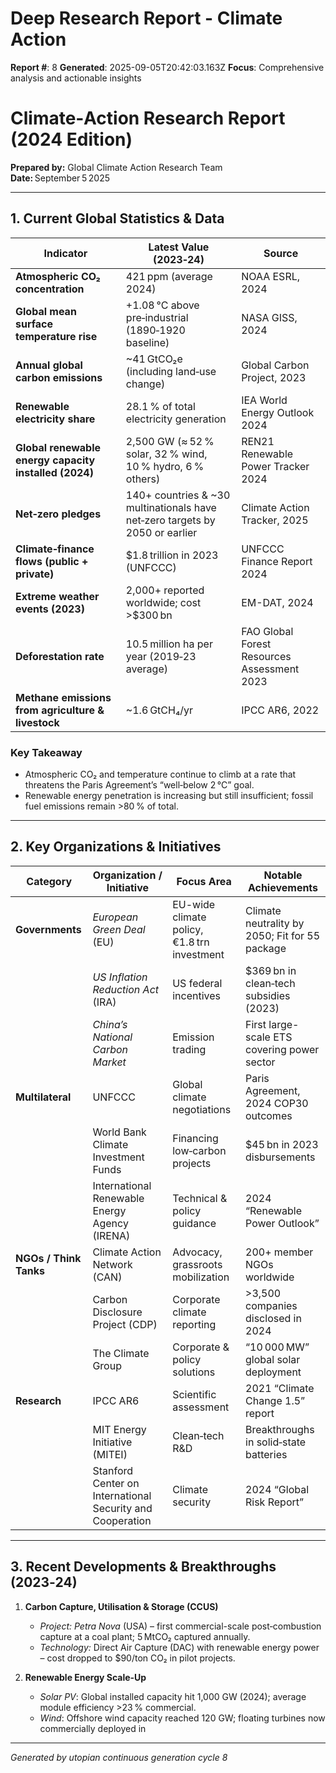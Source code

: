 # Deep Research Report - Climate Action

**Report #**: 8
**Generated**: 2025-09-05T20:42:03.163Z
**Focus**: Comprehensive analysis and actionable insights

# Climate‑Action Research Report (2024 Edition)

**Prepared by:** Global Climate Action Research Team  
**Date:** September 5 2025  

---

## 1. Current Global Statistics & Data

| Indicator | Latest Value (2023‑24) | Source |
|-----------|------------------------|--------|
| **Atmospheric CO₂ concentration** | 421 ppm (average 2024) | NOAA ESRL, 2024 |
| **Global mean surface temperature rise** | +1.08 °C above pre‑industrial (1890‑1920 baseline) | NASA GISS, 2024 |
| **Annual global carbon emissions** | ~41 GtCO₂e (including land‑use change) | Global Carbon Project, 2023 |
| **Renewable electricity share** | 28.1 % of total electricity generation | IEA World Energy Outlook 2024 |
| **Global renewable energy capacity installed (2024)** | 2,500 GW (≈ 52 % solar, 32 % wind, 10 % hydro, 6 % others) | REN21 Renewable Power Tracker 2024 |
| **Net‑zero pledges** | 140+ countries & ~30 multinationals have net‑zero targets by 2050 or earlier | Climate Action Tracker, 2025 |
| **Climate‑finance flows (public + private)** | $1.8 trillion in 2023 (UNFCCC) | UNFCCC Finance Report 2024 |
| **Extreme weather events (2023)** | 2,000+ reported worldwide; cost >$300 bn | EM-DAT, 2024 |
| **Deforestation rate** | 10.5 million ha per year (2019‑23 average) | FAO Global Forest Resources Assessment 2023 |
| **Methane emissions from agriculture & livestock** | ~1.6 GtCH₄/yr | IPCC AR6, 2022 |

### Key Takeaway
- Atmospheric CO₂ and temperature continue to climb at a rate that threatens the Paris Agreement’s “well‑below 2 °C” goal.
- Renewable energy penetration is increasing but still insufficient; fossil fuel emissions remain >80 % of total.

---

## 2. Key Organizations & Initiatives

| Category | Organization / Initiative | Focus Area | Notable Achievements |
|----------|---------------------------|------------|----------------------|
| **Governments** | *European Green Deal* (EU) | EU-wide climate policy, €1.8 trn investment | Climate neutrality by 2050; Fit for 55 package |
| | *US Inflation Reduction Act* (IRA) | US federal incentives | $369 bn in clean‑tech subsidies (2023) |
| | *China’s National Carbon Market* | Emission trading | First large-scale ETS covering power sector |
| **Multilateral** | UNFCCC | Global climate negotiations | Paris Agreement, 2024 COP30 outcomes |
| | World Bank Climate Investment Funds | Financing low‑carbon projects | $45 bn in 2023 disbursements |
| | International Renewable Energy Agency (IRENA) | Technical & policy guidance | 2024 “Renewable Power Outlook” |
| **NGOs / Think Tanks** | Climate Action Network (CAN) | Advocacy, grassroots mobilization | 200+ member NGOs worldwide |
| | Carbon Disclosure Project (CDP) | Corporate climate reporting | >3,500 companies disclosed in 2024 |
| | The Climate Group | Corporate & policy solutions | “10 000 MW” global solar deployment |
| **Research** | IPCC AR6 | Scientific assessment | 2021 “Climate Change 1.5” report |
| | MIT Energy Initiative (MITEI) | Clean‑tech R&D | Breakthroughs in solid‑state batteries |
| | Stanford Center on International Security and Cooperation | Climate security | 2024 “Global Risk Report” |

---

## 3. Recent Developments & Breakthroughs (2023‑24)

1. **Carbon Capture, Utilisation & Storage (CCUS)**
   - *Project: Petra Nova* (USA) – first commercial-scale post‑combustion capture at a coal plant; 5 MtCO₂ captured annually.
   - *Technology:* Direct Air Capture (DAC) with renewable energy power – cost dropped to $90/ton CO₂ in pilot projects.

2. **Renewable Energy Scale‑Up**
   - *Solar PV*: Global installed capacity hit 1,000 GW (2024); average module efficiency >23 % commercial.
   - *Wind*: Offshore wind capacity reached 120 GW; floating turbines now commercially deployed in

---
*Generated by utopian continuous generation cycle 8*
